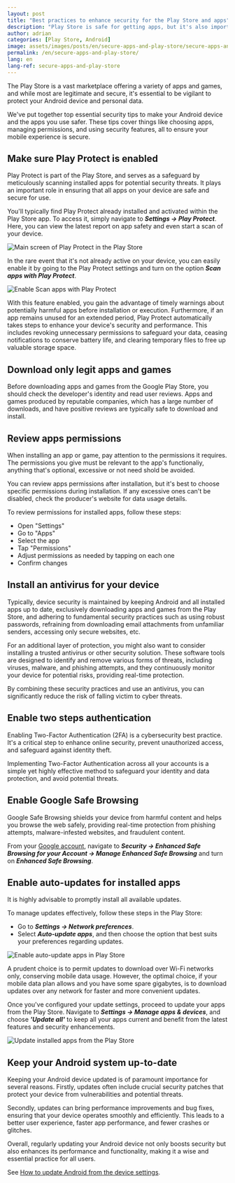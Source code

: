 ```yaml
---
layout: post
title: "Best practices to enhance security for the Play Store and apps"
description: "Play Store is safe for getting apps, but it's also important to follow basic security tips and add extra protection. See how to enhance your device security."
author: adrian
categories: [Play Store, Android]
image: assets/images/posts/en/secure-apps-and-play-store/secure-apps-and-play-store_featured.png
permalink: /en/secure-apps-and-play-store/
lang: en
lang-ref: secure-apps-and-play-store
---
```


The Play Store is a vast marketplace offering a variety of apps and games, and while most are legitimate and secure, it's essential to be vigilant to protect your Android device and personal data.

We've put together top essential security tips to make your Android device and the apps you use safer. These tips cover things like choosing apps, managing permissions, and using security features, all to ensure your mobile experience is secure.

## Make sure Play Protect is enabled

Play Protect is part of the Play Store, and serves as a safeguard by meticulously scanning installed apps for potential security threats. It plays an important role in ensuring that all apps on your device are safe and secure for use.

You'll typically find Play Protect already installed and activated within the Play Store app. To access it, simply navigate to ***Settings → Play Protect***. Here, you can view the latest report on app safety and even start a scan of your device.

<img alt="Main screen of Play Protect in the Play Store" title="Main screen of Play Protect in the Play Store" loading="lazy" class="article-image large-width-img" src="{{site.baseurl}}/assets/images/posts/en/secure-apps-and-play-store/play-protect-main-screen.jpg">

In the rare event that it's not already active on your device, you can easily enable it by going to the Play Protect settings and turn on the option ***Scan apps with Play Protect***.

<img alt="Enable Scan apps with Play Protect" title="Enable Scan apps with Play Protect" loading="lazy" class="article-image large-width-img" src="{{site.baseurl}}/assets/images/posts/en/secure-apps-and-play-store/enable-scan-apps-with-play-protect.jpg">

With this feature enabled, you gain the advantage of timely warnings about potentially harmful apps before installation or execution. Furthermore, if an app remains unused for an extended period, Play Protect automatically takes steps to enhance your device's security and performance. This includes revoking unnecessary permissions to safeguard your data, ceasing notifications to conserve battery life, and clearing temporary files to free up valuable storage space.

## Download only legit apps and games
Before downloading apps and games from the Google Play Store, you should check the developer's identity and read user reviews. Apps and games produced by reputable companies, which has a large number of downloads, and have positive reviews are typically safe to download and install.

## Review apps permissions

When installing an app or game, pay attention to the permissions it requires. The permissions you give must be relevant to the app's functionaliy, anything that's optional, excessive or not need shold be avoided.

You can review apps permissions after installation, but it's best to choose specific permissions during installation. If any excessive ones can't be disabled, check the producer's website for data usage details.

To review permissions for installed apps, follow these steps:
- Open "Settings"
- Go to "Apps"
- Select the app
- Tap "Permissions"
- Adjust permissions as needed by tapping on each one
- Confirm changes

## Install an antivirus for your device

Typically, device security is maintained by keeping Android and all installed apps up to date, exclusively downloading apps and games from the Play Store, and adhering to fundamental security practices such as using robust passwords, refraining from downloading email attachments from unfamiliar senders, accessing only secure websites, etc.

For an additional layer of protection, you might also want to consider installing a trusted antivirus or other security solution. These software tools are designed to identify and remove various forms of threats, including viruses, malware, and phishing attempts, and they continuously monitor your device for potential risks, providing real-time protection.

By combining these security practices and use an antivirus, you can significantly reduce the risk of falling victim to cyber threats.

## Enable two steps authentication

Enabling Two-Factor Authentication (2FA) is a cybersecurity best practice. It's a critical step to enhance online security, prevent unauthorized access, and safeguard against identity theft.

Implementing Two-Factor Authentication across all your accounts is a simple yet highly effective method to safeguard your identity and data protection, and avoid potential threats.

## Enable Google Safe Browsing

Google Safe Browsing shields your device from harmful content and helps you browse the web safely, providing real-time protection from phishing attempts, malware-infested websites, and fraudulent content.

From your [Google account](https://myaccount.google.com/security), navigate to ***Security → Enhanced Safe Browsing for your Account → Manage Enhanced Safe Browsing*** and turn on ***Enhanced Safe Browsing***.

## Enable auto-updates for installed apps

It is highly advisable to promptly install all available updates.

To manage updates effectively, follow these steps in the Play Store:
- Go to ***Settings → Network preferences***.
- Select ***Auto-update apps***, and then choose the option that best suits your preferences regarding updates.

<img alt="Enable auto-update apps in Play Store" title="Enable auto-update apps in Play Store" loading="lazy" class="article-image large-width-img" src="{{site.baseurl}}/assets/images/posts/en/secure-apps-and-play-store/enable-auto-update-apps-from-play-store.jpg">

A prudent choice is to permit updates to download over Wi-Fi networks only, conserving mobile data usage. However, the optimal choice, if your mobile data plan allows and you have some spare gigabytes, is to download updates over any network for faster and more convenient updates.

Once you've configured your update settings, proceed to update your apps from the Play Store. Navigate to ***Settings → Manage apps & devices***, and choose ***'Update all'*** to keep all your apps current and benefit from the latest features and security enhancements.

<img alt="Update installed apps from the Play Store" title="Update installed apps from the Play Store" loading="lazy" class="article-image large-width-img" src="{{site.baseurl}}/assets/images/posts/en/secure-apps-and-play-store/update-all-apps-and-games-from-play-store.jpg">

## Keep your Android system up-to-date

Keeping your Android device updated is of paramount importance for several reasons. Firstly, updates often include crucial security patches that protect your device from vulnerabilities and potential threats.

Secondly, updates can bring performance improvements and bug fixes, ensuring that your device operates smoothly and efficiently. This leads to a better user experience, faster app performance, and fewer crashes or glitches.

Overall, regularly updating your Android device not only boosts security but also enhances its performance and functionality, making it a wise and essential practice for all users.

See [How to update Android from the device settings]({{site.baseurl}}/en/android-update-upgrade/#methond-1-how-to-update-android-from-the-device-settings).